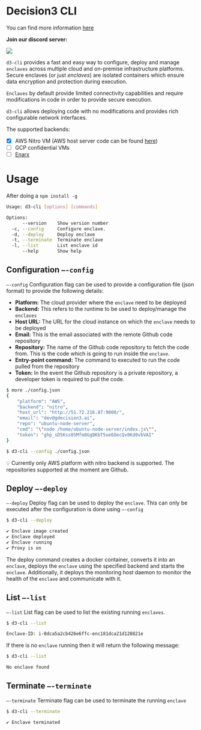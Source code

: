 # Decision3 CLI

You can find more information [here](https://decision3.ai/documentation)

**Join our discord server:**

[![](https://dcbadge.vercel.app/api/server/uKfGpum9nF?compact=true)](https://discord.gg/uKfGpum9nF)

`d3-cli` provides a fast and easy way to configure, deploy and manage `enclaves` across multiple cloud and on-premise infrastructure platforms. Secure enclaves (or just *enclaves*) are isolated containers which ensure data encryption and protection during execution. 

`Enclaves` by default provide limited connectivity capabilities and require modifications in code in order to provide secure execution.  

`d3-cli` allows deploying code with no modifications and provides rich configurable network interfaces.

The supported backends:
- [x] AWS Nitro VM (AWS host server code can be found [here](https://github.com/decision3/host-server))
- [ ] GCP confidential VMs
- [ ] [Enarx](https://enarx.dev/)

# Usage

After doing a `npm install -g`

```bash
Usage: d3-cli [options] [commands]

Options:
      --version    Show version number                                 [boolean]
  -c, --config     Configure enclave.                                  [string]
  -d, --deploy     Deploy enclave                                      [boolean]
  -t, --terminate  Terminate enclave                                   [boolean]
  -l, --list       List enclave id                                     [boolean]
      --help       Show help                                           [boolean]
```

## **Configuration** `—-config`

`—-config` Configuration flag can be used to provide a configuration file (json format) to provide the following details:

- **Platform:** The cloud provider where the `enclave` need to be deployed
- **Backend:** This refers to the runtime to be used to deploy/manage the  `enclaves`
- **Host URL:** The URL for the cloud instance on which the `enclave` needs to be deployed
- **Email:** This is the email associated with the remote Github code repository
- **Repository:** The name of the Github code repository to fetch the code from. This is the code which is going to run inside the `enclave`.
- **Entry-point command:** The command to executed to run the code pulled from the repository
- **Token:** In the event the Github repository is a private repository, a developer token is required to pull the code.

```bash
$ more ./config.json
{
    "platform": "AWS",
    "backend": "nitro",
    "host_url": "http://51.72.216.87:9000/",
    "email": "dev@gdecision3.ai",
    "repo": "ubuntu-node-server",
    "cmd": "\"node /home/ubuntu-node-server/index.js\"",
    "token": "ghp_sD5Kss05Mfm8GgBKbT5ue6OecQv0Kd0vbVAI"
}

$ d3-cli --config ./config.json 
```

<aside>
💡 Currently only AWS platform with nitro backend is supported. The repositories supported at the moment are Github.

</aside>

## Deploy `—-deploy`

`—-deploy` Deploy flag can be used to deploy the `enclave`. This can only be executed after the configuration is done using `—-config`

```bash
$ d3-cli --deploy

✔ Enclave image created
✔ Enclave deployed
✔ Enclave running
✔ Proxy is on
```

The deploy command creates a docker container, converts it into an `enclave`, deploys the `enclave` using the specified backend and starts the `enclave`. Additionally, it deploys the monitoring host daemon to monitor the health of the `enclave` and communicate with it.

## List `—-list`

`—-list` List flag can be used to list the existing running `enclaves`.

```bash
$ d3-cli --list

Enclave-ID: i-0dca5a2cb426e6ffc-enc181dca21d128821e
```

If there is no `enclave` running then it will return the following message:

```bash
$ d3-cli --list

No enclave found
```

## Terminate `—-terminate`

`—-terminate` Terminate flag can be used to terminate the running `enclave`

```bash
$ d3-cli --terminate

✔ Enclave terminated
```
